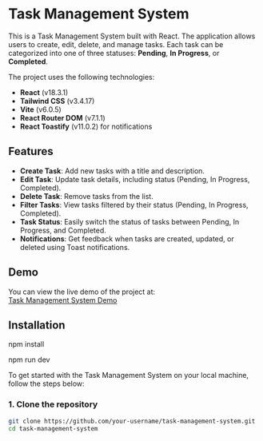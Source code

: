 # Task Management System

This is a Task Management System built with React. The application allows users to create, edit, delete, and manage tasks. Each task can be categorized into one of three statuses: **Pending**, **In Progress**, or **Completed**. 

The project uses the following technologies:

- **React** (v18.3.1)
- **Tailwind CSS** (v3.4.17)
- **Vite** (v6.0.5)
- **React Router DOM** (v7.1.1)
- **React Toastify** (v11.0.2) for notifications

## Features

- **Create Task**: Add new tasks with a title and description.
- **Edit Task**: Update task details, including status (Pending, In Progress, Completed).
- **Delete Task**: Remove tasks from the list.
- **Filter Tasks**: View tasks filtered by their status (Pending, In Progress, Completed).
- **Task Status**: Easily switch the status of tasks between Pending, In Progress, and Completed.
- **Notifications**: Get feedback when tasks are created, updated, or deleted using Toast notifications.

## Demo

You can view the live demo of the project at:  
[Task Management System Demo](https://mellifluous-mermaid-827e3c.netlify.app/)

## Installation

npm install

npm run dev

To get started with the Task Management System on your local machine, follow the steps below:

### 1. Clone the repository

```bash
git clone https://github.com/your-username/task-management-system.git
cd task-management-system
